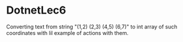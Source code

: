 # DotnetLec6
Converting text from string "(1,2) (2,3) (4,5) (6,7)" to int array of such coordinates with lil example of actions with them.
